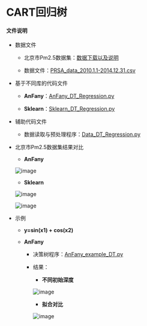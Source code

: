 # CART回归树


#### 文件说明
 
 + 数据文件

     + 北京市Pm2.5数据集：[数据下载以及说明](http://archive.ics.uci.edu/ml/datasets/Beijing+PM2.5+Data#)
     
     + 数据文件：[PRSA_data_2010.1.1-2014.12.31.csv](https://github.com/Anfany/Machine-Learning-for-Beginner-by-Python3/blob/master/Decision%20Tree/DT_Regression/PRSA_data_2010.1.1-2014.12.31.csv)
   
 
+ 基于不同库的代码文件
 
     - **AnFany**：[AnFany_DT_Regression.py](https://github.com/Anfany/Machine-Learning-for-Beginner-by-Python3/blob/master/Decision%20Tree/DT_Regression/AnFany_DT_Regression.py)
     
 
     - **Sklearn**：[Sklearn_DT_Regression.py](https://github.com/Anfany/Machine-Learning-for-Beginner-by-Python3/blob/master/Decision%20Tree/DT_Regression/Sklearn_DT_Regression.py)

    
 + 辅助代码文件

      - 数据读取与预处理程序：[Data_DT_Regression.py](https://github.com/Anfany/Machine-Learning-for-Beginner-by-Python3/blob/master/Decision%20Tree/DT_Regression/Data_DT_Regression.py)
      
 + 北京市Pm2.5数据集结果对比
  
      - **AnFany**
       
      ![image]()
       
      - **Sklearn**
       
      ![image](https://github.com/Anfany/Machine-Learning-for-Beginner-by-Python3/blob/master/Decision%20Tree/DT_Regression/sk_pm2.5.png)
      
      ![image](https://github.com/Anfany/Machine-Learning-for-Beginner-by-Python3/blob/master/Decision%20Tree/DT_Regression/sk_cure.png)
      
       
 +  示例 
 
     - **y=sin(x1) + cos(x2)**
 
    - **AnFany**
    
       - 决策树程序：[AnFany_example_DT.py](https://github.com/Anfany/Machine-Learning-for-Beginner-by-Python3/blob/master/Decision%20Tree/DT_Regression/AnFany_example_DT.py)
    
       
       - 结果：
       
         + **不同初始深度**
         
          ![image](https://github.com/Anfany/Machine-Learning-for-Beginner-by-Python3/blob/master/Decision%20Tree/DT_Regression/shili_mse.png)
       
         + **拟合对比**
         
          ![image](https://github.com/Anfany/Machine-Learning-for-Beginner-by-Python3/blob/master/Decision%20Tree/DT_Regression/cure_shili.png)
